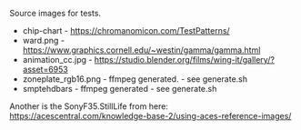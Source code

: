 Source images for tests.
   * chip-chart - https://chromanomicon.com/TestPatterns/
   * ward.png - https://www.graphics.cornell.edu/~westin/gamma/gamma.html
   * animation_cc.jpg - https://studio.blender.org/films/wing-it/gallery/?asset=6953
   * zoneplate_rgb16.png - ffmpeg generated. - see generate.sh
   * smptehdbars - ffmpeg generated - see generate.sh

Another is the SonyF35.StillLife from here: https://acescentral.com/knowledge-base-2/using-aces-reference-images/